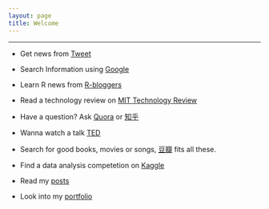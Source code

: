 ```yaml
---
layout: page
title: Welcome
---
```


------------------

- Get news from [Tweet](https://twitter.com) 

- Search Information using [Google](https://www.google.com)

- Learn R news from [R-bloggers](http://www.r-bloggers.com)

- Read a technology review on [MIT Technology Review](https://www.technologyreview.com)

- Have a question? Ask [Quora](https://www.quora.com) or [知乎](https://www.zhihu.com)

- Wanna watch a talk [TED](https://www.ted.com/talks?sort=newest)

- Search for good books, movies or songs, [豆瓣](https://www.douban.com) fits all these. 

- Find a data analysis competetion on [Kaggle](https://www.kaggle.com)

- Read my [posts](http://haoeric.com/posts/) 

- Look into my [portfolio](http://haoeric.com/portfolio/)